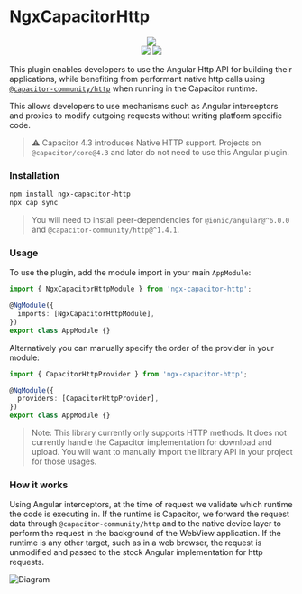 # NgxCapacitorHttp

<p align="center">
  <a href="https://www.npmjs.com/package/ngx-capacitor-http"><img src="https://img.shields.io/npm/l/ngx-capacitor-http?style=flat-square" /></a>
<br>
  <a href="https://www.npmjs.com/package/ngx-capacitor-http"><img src="https://img.shields.io/npm/dw/ngx-capacitor-http?style=flat-square" /></a>
  <a href="https://www.npmjs.com/package/ngx-capacitor-http"><img src="https://img.shields.io/npm/v/ngx-capacitor-http?style=flat-square" /></a>
</p>

This plugin enables developers to use the Angular Http API for building their applications, while benefiting from performant native http calls using [`@capacitor-community/http`](https://github.com/capacitor-community/http) when running in the Capacitor runtime.

This allows developers to use mechanisms such as Angular interceptors and proxies to modify outgoing requests without writing platform specific code.

> ⚠️ Capacitor 4.3 introduces Native HTTP support. Projects on `@capacitor/core@4.3` and later do not need to use this Angular plugin.

### Installation

```bash
npm install ngx-capacitor-http
npx cap sync
```

> You will need to install peer-dependencies for `@ionic/angular@^6.0.0` and `@capacitor-community/http@^1.4.1`.

### Usage

To use the plugin, add the module import in your main `AppModule`:

```ts
import { NgxCapacitorHttpModule } from 'ngx-capacitor-http';

@NgModule({
  imports: [NgxCapacitorHttpModule],
})
export class AppModule {}
```

Alternatively you can manually specify the order of the provider in your module:

```ts
import { CapacitorHttpProvider } from 'ngx-capacitor-http';

@NgModule({
  providers: [CapacitorHttpProvider],
})
export class AppModule {}
```

> Note: This library currently only supports HTTP methods. It does not currently handle the Capacitor implementation for download and upload. You will want to manually import the library API in your project for those usages.

### How it works

Using Angular interceptors, at the time of request we validate which runtime the code is executing in. If the runtime is Capacitor, we forward the request data through `@capacitor-community/http` and to the native device layer to perform the request in the background of the WebView application. If the runtime is any other target, such as in a web browser, the request is unmodified and passed to the stock Angular implementation for http requests.

![Diagram](https://github.com/sean-perkins/ngx-capacitor-http/blob/main/.github/NgxCapacitorHttp.png?raw=true)
